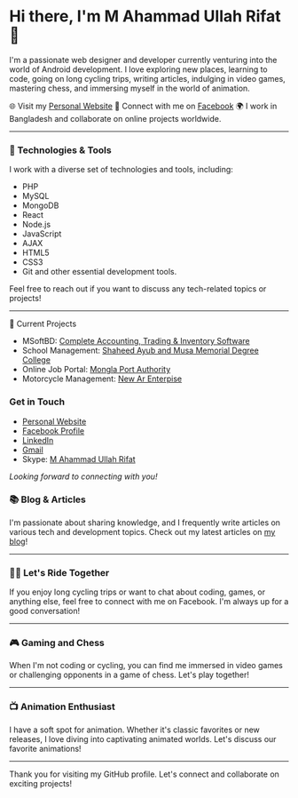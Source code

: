 # Hi there, I'm M Ahammad Ullah Rifat 👋

I'm a passionate web designer and developer currently venturing into the world of Android development. I love exploring new places, learning to code, going on long cycling trips, writing articles, indulging in video games, mastering chess, and immersing myself in the world of animation.

🌐 Visit my [Personal Website](https://rifat.blog)
📱 Connect with me on [Facebook](https://fb.com/maurifat.15)
🌍 I work in Bangladesh and collaborate on online projects worldwide.

---

### 🔧 Technologies & Tools

I work with a diverse set of technologies and tools, including:

- PHP
- MySQL
- MongoDB
- React
- Node.js
- JavaScript
- AJAX
- HTML5
- CSS3
- Git and other essential development tools.

Feel free to reach out if you want to discuss any tech-related topics or projects!

---

🚀 Current Projects
- MSoftBD: [Complete Accounting, Trading & Inventory Software](https://msoftbd.com)
- School Management: [Shaheed Ayub and Musa Memorial Degree College](http://ayubmusacollege.com)
- Online Job Portal: [Mongla Port Authority](https://www.mpajobsbd.com/)
- Motorcycle Management: [New Ar Enterpise](https://newarenterprise.com/)

### Get in Touch

- [Personal Website](https://rifat.blog)
- [Facebook Profile](https://fb.com/maurifat.15)
- [LinkedIn](https://www.linkedin.com/in/maurifat15)
- [Gmail](mailto:maurifat.15@gmail.com)
- Skype: [M Ahammad Ullah Rifat](https://join.skype.com/invite/WDEFWLouQp8E)

*Looking forward to connecting with you!*

### 📚 Blog & Articles

I'm passionate about sharing knowledge, and I frequently write articles on various tech and development topics. Check out my latest articles on [my blog](https://rifat.blog)!

---

### 🚴‍♀️ Let's Ride Together

If you enjoy long cycling trips or want to chat about coding, games, or anything else, feel free to connect with me on Facebook. I'm always up for a good conversation!

---

### 🎮 Gaming and Chess

When I'm not coding or cycling, you can find me immersed in video games or challenging opponents in a game of chess. Let's play together!

---

### 📺 Animation Enthusiast

I have a soft spot for animation. Whether it's classic favorites or new releases, I love diving into captivating animated worlds. Let's discuss our favorite animations!

---

Thank you for visiting my GitHub profile. Let's connect and collaborate on exciting projects!
